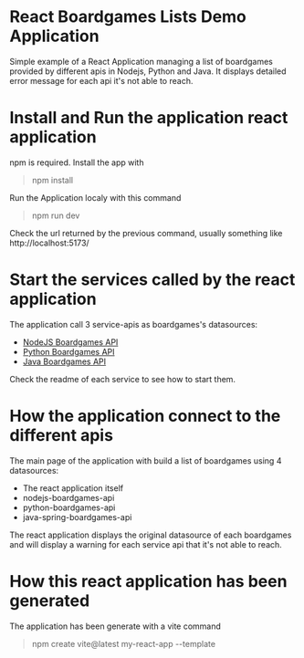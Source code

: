 # React Boardgames Lists Demo Application

Simple example of a React Application managing a list of boardgames provided by different apis in Nodejs, Python and Java. It displays detailed error message for each api it's not able to reach.

# Install and Run the application react application

npm is required. 
Install the app with
> npm install

Run the Application localy with this command 
> npm run dev

Check the url returned by the previous command, usually something like http://localhost:5173/

# Start the services called by the react application
The application call 3 service-apis as boardgames's datasources: 
- [NodeJS Boardgames API](./nodejsboargames-api/README.md) 
- [Python Boardgames API](./python-boardgames-api/README.md) 
- [Java Boardgames API](./java-boardgames-api/README.md) 

Check the readme of each service to see how to start them.

# How the application connect to the different apis

The main page of the application with build a list of boardgames using 4 datasources:
- The react application itself
- nodejs-boardgames-api
- python-boardgames-api
- java-spring-boardgames-api

The react application displays the original datasource of each boardgames and will display a warning for each service api that it's not able to reach.

# How this react application has been generated

The application has been generate with a vite command
> npm create vite@latest my-react-app --template
